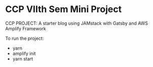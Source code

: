 # CCP VIIth Sem Mini Project

CCP PROJECT:  A starter blog using JAMstack with Gatsby and AWS Amplify Framework

To run the project:

- yarn
- amplify init
- yarn start